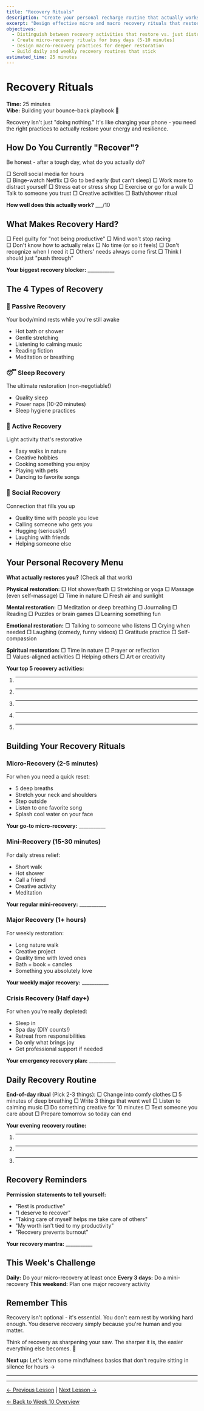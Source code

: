 ```yaml
---
title: "Recovery Rituals"
description: "Create your personal recharge routine that actually works (no fluff!)"
excerpt: "Design effective micro and macro recovery rituals that restore your energy and prevent burnout."
objectives:
  - Distinguish between recovery activities that restore vs. just distract
  - Create micro-recovery rituals for busy days (5-10 minutes)
  - Design macro-recovery practices for deeper restoration
  - Build daily and weekly recovery routines that stick
estimated_time: 25 minutes
---
```


# Recovery Rituals

**Time:** 25 minutes  
**Vibe:** Building your bounce-back playbook 📖

Recovery isn't just "doing nothing." It's like charging your phone - you need the right practices to actually restore your energy and resilience.

## How Do You Currently "Recover"?

Be honest - after a tough day, what do you actually do?

□ Scroll social media for hours  
□ Binge-watch Netflix
□ Go to bed early (but can't sleep)
□ Work more to distract yourself
□ Stress eat or stress shop
□ Exercise or go for a walk
□ Talk to someone you trust
□ Creative activities
□ Bath/shower ritual

**How well does this actually work?** ___/10

## What Makes Recovery Hard?

□ Feel guilty for "not being productive"
□ Mind won't stop racing  
□ Don't know how to actually relax
□ No time (or so it feels)
□ Don't recognize when I need it
□ Others' needs always come first
□ Think I should just "push through"

**Your biggest recovery blocker:** ___________

## The 4 Types of Recovery

### 🛁 Passive Recovery
Your body/mind rests while you're still awake
- Hot bath or shower
- Gentle stretching
- Listening to calming music
- Reading fiction
- Meditation or breathing

### 😴 Sleep Recovery  
The ultimate restoration (non-negotiable!)
- Quality sleep
- Power naps (10-20 minutes)
- Sleep hygiene practices

### 🎨 Active Recovery
Light activity that's restorative
- Easy walks in nature
- Creative hobbies
- Cooking something you enjoy
- Playing with pets
- Dancing to favorite songs

### 🤝 Social Recovery
Connection that fills you up
- Quality time with people you love
- Calling someone who gets you
- Hugging (seriously!)
- Laughing with friends
- Helping someone else

## Your Personal Recovery Menu

**What actually restores you?** (Check all that work)

**Physical restoration:**
□ Hot shower/bath
□ Stretching or yoga
□ Massage (even self-massage)
□ Time in nature
□ Fresh air and sunlight

**Mental restoration:**
□ Meditation or deep breathing
□ Journaling
□ Reading
□ Puzzles or brain games
□ Learning something fun

**Emotional restoration:**
□ Talking to someone who listens
□ Crying when needed
□ Laughing (comedy, funny videos)
□ Gratitude practice
□ Self-compassion

**Spiritual restoration:**
□ Time in nature
□ Prayer or reflection  
□ Values-aligned activities
□ Helping others
□ Art or creativity

**Your top 5 recovery activities:**
1. ___________
2. ___________  
3. ___________
4. ___________
5. ___________

## Building Your Recovery Rituals

### Micro-Recovery (2-5 minutes)
For when you need a quick reset:
- 5 deep breaths
- Stretch your neck and shoulders
- Step outside
- Listen to one favorite song
- Splash cool water on your face

**Your go-to micro-recovery:** ___________

### Mini-Recovery (15-30 minutes)
For daily stress relief:
- Short walk
- Hot shower
- Call a friend
- Creative activity
- Meditation

**Your regular mini-recovery:** ___________

### Major Recovery (1+ hours)
For weekly restoration:
- Long nature walk
- Creative project
- Quality time with loved ones
- Bath + book + candles
- Something you absolutely love

**Your weekly major recovery:** ___________

### Crisis Recovery (Half day+)
For when you're really depleted:
- Sleep in
- Spa day (DIY counts!)
- Retreat from responsibilities
- Do only what brings joy
- Get professional support if needed

**Your emergency recovery plan:** ___________

## Daily Recovery Routine

**End-of-day ritual** (Pick 2-3 things):
□ Change into comfy clothes
□ 5 minutes of deep breathing
□ Write 3 things that went well
□ Listen to calming music
□ Do something creative for 10 minutes
□ Text someone you care about
□ Prepare tomorrow so today can end

**Your evening recovery routine:**
1. ___________
2. ___________
3. ___________

## Recovery Reminders

**Permission statements to tell yourself:**
- "Rest is productive"
- "I deserve to recover"
- "Taking care of myself helps me take care of others"
- "My worth isn't tied to my productivity"
- "Recovery prevents burnout"

**Your recovery mantra:** ___________

## This Week's Challenge

**Daily:** Do your micro-recovery at least once
**Every 3 days:** Do a mini-recovery
**This weekend:** Plan one major recovery activity

## Remember This

Recovery isn't optional - it's essential. You don't earn rest by working hard enough. You deserve recovery simply because you're human and you matter.

Think of recovery as sharpening your saw. The sharper it is, the easier everything else becomes. 🌟

**Next up:** Let's learn some mindfulness basics that don't require sitting in silence for hours →

---

---

[← Previous Lesson](/journey/week-10/03-energy-management/) | [Next Lesson →](/journey/week-10/05-mindfulness-basics/)

[← Back to Week 10 Overview](/journey/week-10/)